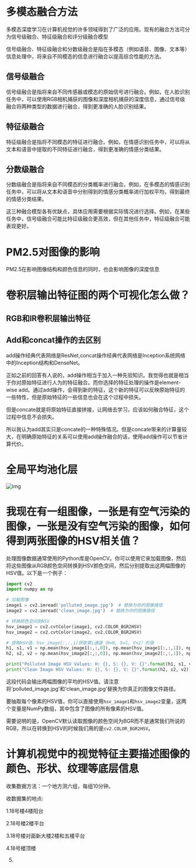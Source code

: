 # 多模态融合方法

多模态深度学习在计算机视觉的许多领域得到了广泛的应用。现有的融合方法可分为信号级融合、特征级融合和评分级融合模型

信号级融合、特征级融合和分数级融合是指在多模态（例如语音、图像、文本等）信息处理中，将来自不同模态的信息进行融合以提高综合性能的方法。

## 信号级融合

信号级融合是指将来自不同传感器或模态的原始信号进行融合。例如，在人脸识别任务中，可以使用RGB相机捕获的图像和深度相机捕获的深度信息，通过信号级融合将两种类型的数据进行融合，得到更准确的人脸识别结果。

## 特征级融合

特征级融合是指将不同模态的特征进行融合。例如，在情感识别任务中，可以将从文本和语音中提取的不同特征进行融合，得到更准确的情感分类结果。

## 分数级融合

分数级融合是指将来自不同模态的分类概率进行融合。例如，在多模态的情感识别任务中，可以将从文本和语音中分别得到的情感分类概率进行加权平均，得到最终的情感分类结果。

这三种融合模型各有优缺点，具体应用需要根据实际情况进行选择。例如，在某些任务中，信号级融合可能比特征级融合更高效，但在其他任务中，特征级融合可能表现更好。



# PM2.5对图像的影响

PM2.5在影响图像结构和颜色信息的同时，也会影响图像的深度信息



# 卷积层输出特征图的两个可视化怎么做？



## RGB和IR卷积层输出特征



## Add和concat操作的去区别

add操作经典代表网络是ResNet,concat操作经典代表网络是Inception系统网络中的Inception结构和DenseNet。

正如之前的回答有人说的，add操作相当于加入一种先验知识。我觉得也就是相当于你对原始特征进行人为的特征融合。而你选择的特征处理的操作是element-wise add。通过add操作，会得到新的特征，这个新的特征可以反映原始特征的一些特性，但是原始特征的一些信息也会在这个过程中损失。

但是concate就是将原始特征直接拼接，让网络去学习，应该如何融合特征，这个过程中信息不会损失。

所以我认为add其实只是concate的一种特殊情况。但是concate带来的计算量较大，在明确原始特征的关系可以使用add操作融合的话，使用add操作可以节省计算代价。


# 全局平均池化层

![img](https://img-blog.csdn.net/20180530220844573?watermark/2/text/aHR0cHM6Ly9ibG9nLmNzZG4ubmV0L3UwMTQyNjQzNzM=/font/5a6L5L2T/fontsize/400/fill/I0JBQkFCMA==/dissolve/70)



# 我现在有一组图像，一张是有空气污染的图像，一张是没有空气污染的图像，如何得到两张图像的HSV相关值？

处理图像数据通常使用的Python库是OpenCV。你可以使用它来加载图像，然后将这些图像从RGB颜色空间转换到HSV颜色空间，然后分别提取出这两幅图像的HSV值。以下是一个例子：

```python
import cv2
import numpy as np

# 加载图像
image1 = cv2.imread('polluted_image.jpg')  # 替换为你的图像路径
image2 = cv2.imread('clean_image.jpg')  # 替换为你的图像路径

# 转换颜色空间到HSV
hsv_image1 = cv2.cvtColor(image1, cv2.COLOR_BGR2HSV)
hsv_image2 = cv2.cvtColor(image2, cv2.COLOR_BGR2HSV)

# 提取HSV值。hsv_image[:,:,i]获取第i通道（H=0, S=1, V=2）的值
h1, s1, v1 = np.mean(hsv_image1[:,:,0]), np.mean(hsv_image1[:,:,1]), np.mean(hsv_image1[:,:,2])
h2, s2, v2 = np.mean(hsv_image2[:,:,0]), np.mean(hsv_image2[:,:,1]), np.mean(hsv_image2[:,:,2])

print("Polluted Image HSV Values: H: {}, S: {}, V: {}".format(h1, s1, v1))
print("Clean Image HSV Values: H: {}, S: {}, V: {}".format(h2, s2, v2))
```

这段代码会输出两幅图像的平均的HSV值。请注意将'polluted_image.jpg'和'clean_image.jpg'替换为你真正的图像文件路径。

要抽取每个像素的HSV值，你可以直接使用`hsv_image1`和`hsv_image2`变量，这两个变量是NumPy数组，其中包含了图像的所有像素的HSV值。

需要说明的是，OpenCV默认读取图像的颜色空间为BGR而不是通常我们所说的RGB，所以在转换到HSV的时候我们用的是`cv2.COLOR_BGR2HSV`。

# 计算机视觉中的视觉特征主要描述图像的颜色、形状、纹理等底层信息

收集数据方法：一个地方测六组，每组10分钟。

收数据集的地点:

1.18号楼4楼阳台

2.18号楼2楼平台

3.18号楼对面新大楼2楼和五楼平台

4.18号楼顶楼

5.
